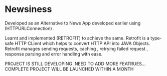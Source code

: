 # Newsiness

Developed as an Alternative to News App developed earlier using (HTTPURLConnection) .

Learnt and implemented (RETROFIT) to achieve the same.
Retrofit is a type-safe HTTP CLient which helps to convert HTTP API into JAVA Objects.
Retrofit manages sending requests, caching , retrying failed request , response parsing and error handling with ease.

PROJECT IS STILL DEVELOPING .NEED TO ADD MORE FEATRUES...
COMPLETE PROJECT WILL BE LAUNCHED WITHIN A MONTH
